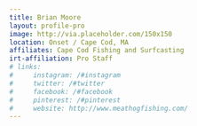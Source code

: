 ```yaml
---
title: Brian Moore
layout: profile-pro
image: http://via.placeholder.com/150x150
location: Onset / Cape Cod, MA
affiliates: Cape Cod Fishing and Surfcasting
irt-affiliation: Pro Staff
# links:
#     instagram: /#instagram
#     twitter: /#twitter
#     facebook: /#facebook
#     pinterest: /#pinterest
#     website: http://www.meathogfishing.com/
---
```

